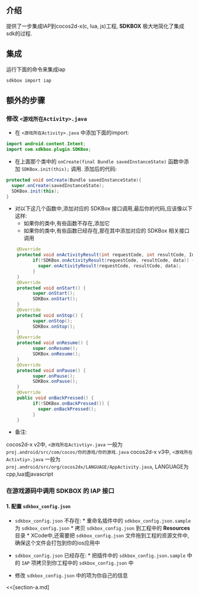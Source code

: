 <!--
Include Base: /Users/niteluo/Projects/store/doc/en/src/iap/v3-cpp
-->

## 介绍
提供了一步集成IAP到cocos2d-x(c, lua, js)工程, __SDKBOX__ 极大地简化了集成sdk的过程.

## 集成

运行下面的命令来集成iap
```bash
sdkbox import iap
```

## 额外的步骤

### 修改 `<游戏所在Activity>.java`
* 在 `<游戏所在Activity>.java` 中添加下面的import:
```java
import android.content.Intent;
import com.sdkbox.plugin.SDKBox;
```

* 在上面那个类中的 `onCreate(final Bundle savedInstanceState)` 函数中添加 `SDKBox.init(this);` 调用. 添加后的代码:
```java
protected void onCreate(Bundle savedInstanceState){
  super.onCreate(savedInstanceState);
  SDKBox.init(this);
}
```

* 对以下这几个函数中,添加对应的 SDKBox 接口调用,最后你的代码,应该像以下这样:
    * 如果你的类中,有些函数不存在,添加它
    * 如果你的类中,有些函数已经存在,那在其中添加对应的 SDKBox 相关接口调用

```java
    @Override
    protected void onActivityResult(int requestCode, int resultCode, Intent data) {
          if(!SDKBox.onActivityResult(requestCode, resultCode, data)) {
            super.onActivityResult(requestCode, resultCode, data);
          }
    }
    @Override
    protected void onStart() {
          super.onStart();
          SDKBox.onStart();
    }
    @Override
    protected void onStop() {
          super.onStop();
          SDKBox.onStop();
    }
    @Override
    protected void onResume() {
          super.onResume();
          SDKBox.onResume();
    }
    @Override
    protected void onPause() {
          super.onPause();
          SDKBox.onPause();
    }
    @Override
    public void onBackPressed() {
          if(!SDKBox.onBackPressed()) {
            super.onBackPressed();
          }
    }
```

* 备注:

cocos2d-x v2中, `<游戏所在Activtiy>.java` 一般为 `proj.android/src/com/cocos/你的游戏/你的游戏.java`
cocos2d-x v3中, `<游戏所在Activtiy>.java` 一般为 `proj.android/src/org/cocos2dx/LANGUAGE/AppActivity.java`, LANGUAGE为cpp,lua或javascript


### 在游戏源码中调用 SDKBOX 的 IAP 接口

#### 1. 配置 `sdkbox_config.json`
* `sdkbox_config.json` 不存在:
      * 重命名插件中的 `sdkbox_config.json.sample` 为 `sdkbox_config.json`
      * 拷贝 `sdkbox_config.json` 到工程中的 __Resources__ 目录
      * XCode中,还需要把 `sdkbox_config.json` 文件拖到工程的资源文件中,确保这个文件会打包到你的ios应用中

* `sdkbox_config.json` 已经存在:
      * 把插件中的 `sdkbox_config.json.sample` 中的 `IAP` 项拷贝到你工程中的 `sdkbox_config.json` 中

* 修改 `sdkbox_config.json` 中的项为你自己的信息

<<[section-a.md]

